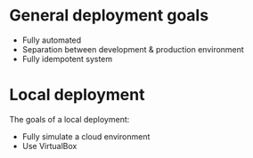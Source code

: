 
# General deployment goals

- Fully automated
- Separation between development & production environment
- Fully idempotent system

# Local deployment

The goals of a local deployment:

- Fully simulate a cloud environment
- Use VirtualBox
